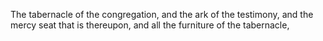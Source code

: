 The tabernacle of the congregation, and the ark of the testimony, and the mercy seat that is thereupon, and all the furniture of the tabernacle,
